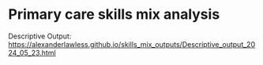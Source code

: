 # Primary care skills mix analysis

Descriptive Output: <https://alexanderlawless.github.io/skills_mix_outputs/Descriptive_output_2024_05_23.html>

